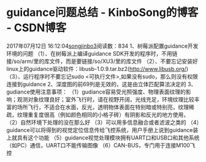 # guidance问题总结 - KinboSong的博客 - CSDN博客
2017年07月12日 16:12:04[songjinbo3](https://me.csdn.net/KinboSong)阅读数：834
1、树莓派配置guidance开发环境的问题
（1）、在树莓派上编译guidance SDK开发的程序时，不用链接/so/arm/里的库文件，而是要链接/so/XU3/里的库文件
（2）、不要忘记安装好linux上的guidance驱动软件：libusb-1.0.9.tar.bz2(http://www.libusb.org/)
（3）、运行程序时不要忘记sudo <可执行文件>,如果没有sudo，那么则没有权限连接到guidance
2、深度图的前69列是无效的，这是由立体匹配算法决定的
3、gudiance使用注意事项：
（1）gudiance容易受光照强度、物理表面纹理的影响；观测对象纹理良好；室外飞行时，请在视野开阔，光线充足，环境纹理比较丰富的场所飞行，不适合在水面，反光，透明物体表面在特别暗或特别亮，纹理稀疏，纹理重复度很高（例如颜色相同的小格子砖）有阴影和反光的地方使用，
（2）自然环境下处理的没在那么好
（3）可以用多信息融合或者滤波之类的
（4）guidance可以将得到的视觉定位信息传给飞控系统，用户手册上说到guidance装上就具有这个功能
（5）guidance视觉处理模块拥有UART口和USB口和其他系统（如PC）通信，UART口不能传输图像
（6）CAN-BUS，专门用于连接M100飞控
